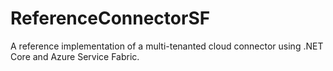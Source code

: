 # ReferenceConnectorSF
A reference implementation of a multi-tenanted cloud connector using .NET Core and Azure Service Fabric.
